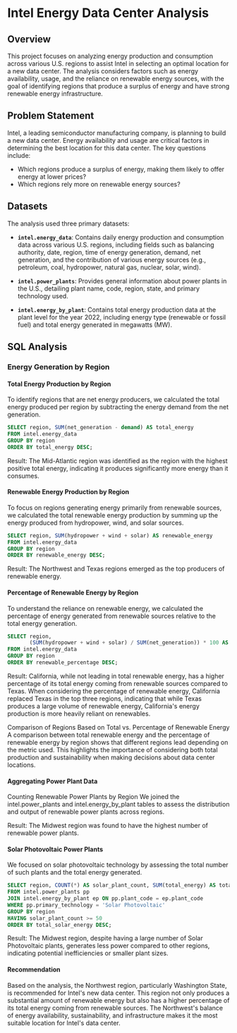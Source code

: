 # Intel Energy Data Center Analysis

## Overview

This project focuses on analyzing energy production and consumption across various U.S. regions to assist Intel in selecting an optimal location for a new data center. The analysis considers factors such as energy availability, usage, and the reliance on renewable energy sources, with the goal of identifying regions that produce a surplus of energy and have strong renewable energy infrastructure.

## Problem Statement

Intel, a leading semiconductor manufacturing company, is planning to build a new data center. Energy availability and usage are critical factors in determining the best location for this data center. The key questions include:
- Which regions produce a surplus of energy, making them likely to offer energy at lower prices?
- Which regions rely more on renewable energy sources?

## Datasets

The analysis used three primary datasets:

- **`intel.energy_data`**: Contains daily energy production and consumption data across various U.S. regions, including fields such as balancing authority, date, region, time of energy generation, demand, net generation, and the contribution of various energy sources (e.g., petroleum, coal, hydropower, natural gas, nuclear, solar, wind).

- **`intel.power_plants`**: Provides general information about power plants in the U.S., detailing plant name, code, region, state, and primary technology used.

- **`intel.energy_by_plant`**: Contains total energy production data at the plant level for the year 2022, including energy type (renewable or fossil fuel) and total energy generated in megawatts (MW).

## SQL Analysis

### Energy Generation by Region

#### Total Energy Production by Region
To identify regions that are net energy producers, we calculated the total energy produced per region by subtracting the energy demand from the net generation.

```sql
SELECT region, SUM(net_generation - demand) AS total_energy
FROM intel.energy_data
GROUP BY region
ORDER BY total_energy DESC;
```

Result: The Mid-Atlantic region was identified as the region with the highest positive total energy, indicating it produces significantly more energy than it consumes.

#### Renewable Energy Production by Region
To focus on regions generating energy primarily from renewable sources, we calculated the total renewable energy production by summing up the energy produced from hydropower, wind, and solar sources.

```sql
SELECT region, SUM(hydropower + wind + solar) AS renewable_energy
FROM intel.energy_data
GROUP BY region
ORDER BY renewable_energy DESC;
```

Result: The Northwest and Texas regions emerged as the top producers of renewable energy.

#### Percentage of Renewable Energy by Region
To understand the reliance on renewable energy, we calculated the percentage of energy generated from renewable sources relative to the total energy generation.

```sql
SELECT region, 
       (SUM(hydropower + wind + solar) / SUM(net_generation)) * 100 AS renewable_percentage
FROM intel.energy_data
GROUP BY region
ORDER BY renewable_percentage DESC;
```

Result: California, while not leading in total renewable energy, has a higher percentage of its total energy coming from renewable sources compared to Texas.
When considering the percentage of renewable energy, California replaced Texas in the top three regions, indicating that while Texas produces a large volume of renewable energy, California's energy production is more heavily reliant on renewables.

Comparison of Regions Based on Total vs. Percentage of Renewable Energy
A comparison between total renewable energy and the percentage of renewable energy by region shows that different regions lead depending on the metric used. This highlights the importance of considering both total production and sustainability when making decisions about data center locations.



#### Aggregating Power Plant Data
Counting Renewable Power Plants by Region
We joined the intel.power_plants and intel.energy_by_plant tables to assess the distribution and output of renewable power plants across regions.

Result: The Midwest region was found to have the highest number of renewable power plants.

#### Solar Photovoltaic Power Plants
We focused on solar photovoltaic technology by assessing the total number of such plants and the total energy generated.

```sql
SELECT region, COUNT(*) AS solar_plant_count, SUM(total_energy) AS total_solar_energy
FROM intel.power_plants pp
JOIN intel.energy_by_plant ep ON pp.plant_code = ep.plant_code
WHERE pp.primary_technology = 'Solar Photovoltaic'
GROUP BY region
HAVING solar_plant_count >= 50
ORDER BY total_solar_energy DESC;
```

Result: The Midwest region, despite having a large number of Solar Photovoltaic plants, generates less power compared to other regions, indicating potential inefficiencies or smaller plant sizes.


#### Recommendation
Based on the analysis, the Northwest region, particularly Washington State, is recommended for Intel's new data center. This region not only produces a substantial amount of renewable energy but also has a higher percentage of its total energy coming from renewable sources. The Northwest's balance of energy availability, sustainability, and infrastructure makes it the most suitable location for Intel's data center.

